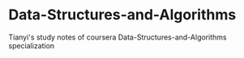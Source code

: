 # Data-Structures-and-Algorithms
Tianyi's study notes of coursera Data-Structures-and-Algorithms specialization 
